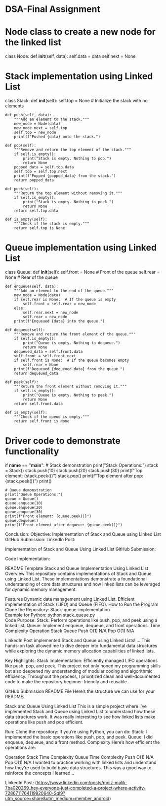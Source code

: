 # DSA-Final Assignment
# Node class to create a new node for the linked list
class Node:
    def __init__(self, data):
        self.data = data
        self.next = None

# Stack implementation using Linked List
class Stack:
    def __init__(self):
        self.top = None  # Initialize the stack with no elements

    def push(self, data):
        """Add an element to the stack."""
        new_node = Node(data)
        new_node.next = self.top
        self.top = new_node
        print(f"Pushed {data} onto the stack.")

    def pop(self):
        """Remove and return the top element of the stack."""
        if self.is_empty():
            print("Stack is empty. Nothing to pop.")
            return None
        popped_data = self.top.data
        self.top = self.top.next
        print(f"Popped {popped_data} from the stack.")
        return popped_data

    def peek(self):
        """Return the top element without removing it."""
        if self.is_empty():
            print("Stack is empty. Nothing to peek.")
            return None
        return self.top.data

    def is_empty(self):
        """Check if the stack is empty."""
        return self.top is None

# Queue implementation using Linked List
class Queue:
    def __init__(self):
        self.front = None  # Front of the queue
        self.rear = None   # Rear of the queue

    def enqueue(self, data):
        """Add an element to the end of the queue."""
        new_node = Node(data)
        if self.rear is None:  # If the queue is empty
            self.front = self.rear = new_node
        else:
            self.rear.next = new_node
            self.rear = new_node
        print(f"Enqueued {data} into the queue.")

    def dequeue(self):
        """Remove and return the front element of the queue."""
        if self.is_empty():
            print("Queue is empty. Nothing to dequeue.")
            return None
        dequeued_data = self.front.data
        self.front = self.front.next
        if self.front is None:  # If the queue becomes empty
            self.rear = None
        print(f"Dequeued {dequeued_data} from the queue.")
        return dequeued_data

    def peek(self):
        """Return the front element without removing it."""
        if self.is_empty():
            print("Queue is empty. Nothing to peek.")
            return None
        return self.front.data

    def is_empty(self):
        """Check if the queue is empty."""
        return self.front is None

# Driver code to demonstrate functionality
if __name__ == "__main__":
    # Stack demonstration
    print("Stack Operations:")
    stack = Stack()
    stack.push(10)
    stack.push(20)
    stack.push(30)
    print(f"Top element: {stack.peek()}")
    stack.pop()
    print(f"Top element after pop: {stack.peek()}")
    print()

    # Queue demonstration
    print("Queue Operations:")
    queue = Queue()
    queue.enqueue(10)
    queue.enqueue(20)
    queue.enqueue(30)
    print(f"Front element: {queue.peek()}")
    queue.dequeue()
    print(f"Front element after dequeue: {queue.peek()}")

Conclusion: 
Objective: Implementation of Stack and Queue using Linked List
GitHub Submission:
LinkedIn Post:

Implementation of Stack and Queue Using Linked List
GitHub Submission:

Code Implementation:

README Template
Stack and Queue Implementation Using Linked List
Overview
This repository contains implementations of Stack and Queue using Linked List. These implementations demonstrate a foundational understanding of core data structures and how linked lists can be leveraged for dynamic memory management.

Features
Dynamic data management using Linked List.
Efficient implementation of Stack (LIFO) and Queue (FIFO).
How to Run the Program
Clone the Repository:
Stack-queue-implementation  
Example for Python:
python stack_queue.py  
Code Purpose:
Stack: Perform operations like push, pop, and peek using a linked list.
Queue: Implement enqueue, dequeue, and front operations.
Time Complexity
Operation	Stack	Queue
Push	O(1)	N/A
Pop	O(1)	N/A

LinkedIn Post
implemented Stack and Queue using Linked Lists! ... This hands-on task allowed me to dive deeper into fundamental data structures while exploring the dynamic memory allocation capabilities of linked lists.

Key Highlights:
Stack Implementation: Efficiently managed LIFO operations like push, pop, and peek.
This project not only honed my programming skills but also deepened my understanding of modular coding and algorithmic efficiency. Throughout the process, I prioritized clean and well-documented code to make the repository beginner-friendly and reusable.

GitHub Submission
README File
Here’s the structure we can use for your README:

Stack and Queue Using Linked List
This is a simple project where I’ve implemented Stack and Queue using Linked List to understand how these data structures work. It was really interesting to see how linked lists make operations like push and pop efficient.

Run:
Clone the repository: 
If you’re using Python, you can do:
Stack: I implemented the basic operations like push, pop, and peek.
Queue: I did enqueue, dequeue, and a front method.
Complexity
Here’s how efficient the operations are:

Operation	Stack Time Complexity	Queue Time Complexity
Push	O(1)	N/A
Pop	O(1)	N/A
I wanted to practice working with linked lists and understand how they’re used to build basic data structures. This was a good way to reinforce the concepts I learned ..

LinkedIn Post:
(https://www.linkedin.com/posts/moiz-malik-7ba020269_hey-everyone-just-completed-a-project-where-activity-7286711764119920640-Sql9?utm_source=share&utm_medium=member_android)
